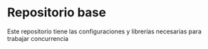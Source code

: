 # Repositorio base

Este repositorio tiene las configuraciones y librerías necesarias para trabajar concurrencia
